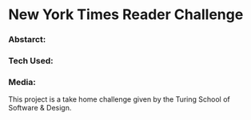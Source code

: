 # New York Times Reader Challenge

### Abstarct:

### Tech Used:

### Media: 

This project is a take home challenge given by the Turing School of Software & Design. 
